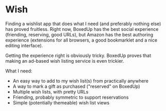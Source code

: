 Wish
====

Finding a wishlist app that does what I need (and preferably nothing else) has proved fruitless. Right now, BoxedUp has the best social experience (friending, reserving, good URLs), but Amazon has the best authoring experience (extensions for all browsers, a good bookmarklet and a nice editing interface).

Getting the experience right is obviously tricky. BoxedUp proves that making an ad-based wish listing service is even trickier.

What I need:
* An easy way to add to my wish list(s) from practically anywhere
* A way to mark a gift as purchased ("reserved" on BoxedUp)
* Multiple wish lists, with pretty URLs
* Friending, probably symmetric to support reservations
* Simple (potentially themeable) wish list views
